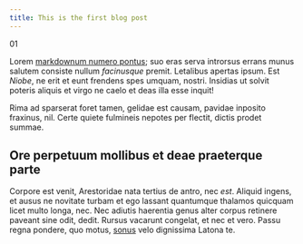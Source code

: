 ```yaml
---
title: This is the first blog post
---
```


01

Lorem [markdownum numero pontus](http://matremque.net/felicia.html); suo eras
serva introrsus errans munus salutem consiste nullum *facinusque* premit.
Letalibus apertas ipsum. Est *Niobe*, ne erit et eunt frendens spes umquam,
nostri. Insidias ut solvit poteris aliquis et virgo ne caelo et deas illa esse
inquit!

Rima ad sparserat foret tamen, gelidae est causam, pavidae inposito fraxinus,
nil. Certe quiete fulmineis nepotes per flectit, dictis prodet summae.

## Ore perpetuum mollibus et deae praeterque parte

Corpore est venit, Arestoridae nata tertius de antro, nec *est*. Aliquid ingens,
et ausus ne novitate turbam et ego lassant quantumque thalamos quicquam licet
multo longa, nec. Nec adiutis haerentia genus alter corpus retinere paveant sine
odit, dedit. Rursus vacarunt congelat, et nec et vero. Passu regna pondere, quo
motus, [sonus](http://fortimodo.io/) velo dignissima Latona te.